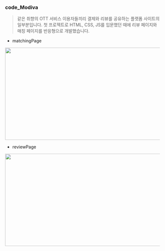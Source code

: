 ### code_Modiva

> 같은 취향의 OTT 서비스 이용자들끼리 결제와 리뷰를 공유하는 플랫폼 사이트의 일부분입니다.
> 첫 프로젝트로 HTML, CSS, JS를 입문했던 때에 리뷰 페이지와 매칭 페이지를 반응형으로 개발했습니다.

- matchingPage
<p align="center"><img src="https://user-images.githubusercontent.com/85089341/222609498-52775b4a-f8cd-4956-924d-02e39e69041f.png" width="600" height="300"></p>

- reviewPage
<p align="center"><img src="https://user-images.githubusercontent.com/85089341/222611585-c847684e-cd22-479a-9e80-dc29e57777ae.png" width="600" height="300"></p>
